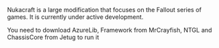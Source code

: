 Nukacraft is a large modification that focuses on the Fallout series of games. It is currently under active development. 

You need to download AzureLib, Framework from MrCrayfish, NTGL and ChassisCore from Jetug to run it
